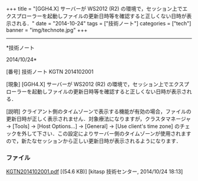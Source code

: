﻿+++
title = "[GGH4.X] サーバーが WS2012 (R2) の環境で，セッション上でエクスプローラーを起動しファイルの更新日時等を確認すると正しくない日時が表示される．"
date = "2014-10-24"
tags = ["技術ノート"]
categories = ["tech"]
banner = "img/technote.jpg"
+++

-----------------------------------------------------------------------------------------------------------------------------

*技術ノート

2014/10/24*


[番号]
技術ノート KGTN 2014102001

[現象]
[GGH4.X] サーバーが WS2012 (R2)
の環境で，セッション上でエクスプローラーを起動しファイルの更新日時等を確認すると正しくない日時が表示される．

[説明]
クライアント側のタイムゾーンで表示する機能が有効の場合，ファイルの更新日時が正しく表示されません．対象療法になりますが，クラスタマネージャ
→ [Tools] → [Host Options...] → [General] → [Use client's time
zone]
のチェックを外して下さい．この設定によりサーバー側のタイムゾーンが使用されますので，新たなセッションから正しい更新日時が表示されるようになります．


### ファイル

 
 


[KGTN2014102001.pdf](http://techreport.kitasp.net/attachments/download/1753/KGTN2014102001.pdf)
 [(54.6 KB)] [kitasp 技術センター, 2014/10/24
18:13]


 


 

